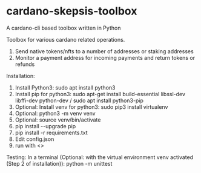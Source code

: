 # cardano-skepsis-toolbox
A cardano-cli based toolbox written in Python

Toolbox for various cardano related operations.
1. Send native tokens/nfts to a number of addresses or staking addresses
2. Monitor a payment address for incoming payments and return tokens or refunds

Installation:
1. Install Python3: sudo apt install python3
2. Install pip for python3: sudo apt-get install build-essential libssl-dev libffi-dev python-dev / sudo apt install python3-pip
3. Optional: Install venv for python3: sudo pip3 install virtualenv 
4. Optional: python3 -m venv venv
5. Optional: source venv/bin/activate
6. pip install --upgrade pip
7. pip install -r requirements.txt
8. Edit config.json
9. run with <<python3 FILE.py>>

Testing:
In a terminal (Optional: with the virtual environment venv activated (Step 2 of installation)):
python -m unittest
